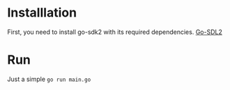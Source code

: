 # Installlation
First, you need to install go-sdk2 with its required dependencies. [Go-SDL2](https://github.com/veandco/go-sdl2)
# Run
Just a simple ```go run main.go```

